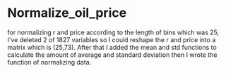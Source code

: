 # Normalize_oil_price
 for normalizing r and price according to the length of bins which was 25, I've deleted 2 of 1827 variables so I could reshape the r and price into a matrix which is (25,73).
After that I added the mean and std functions to calculate the amount of average and standard deviation then I wrote the function of normalizing data.

